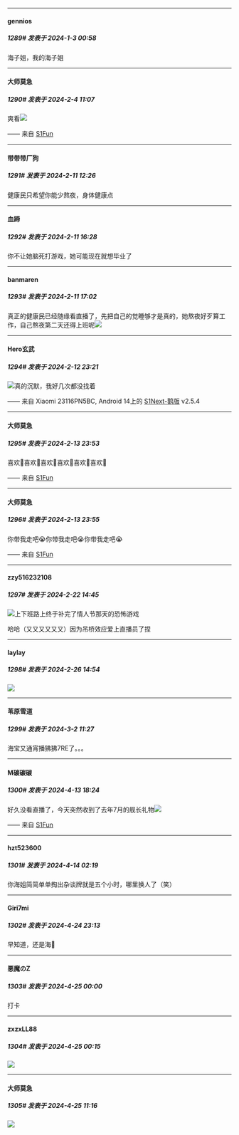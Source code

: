 
*****

####  gennios  
##### 1289#       发表于 2024-1-3 00:58

海子姐，我的海子姐

*****

####  大师莫急  
##### 1290#       发表于 2024-2-4 11:07

爽看<img src="https://static.saraba1st.com/image/smiley/face2017/061.gif" referrerpolicy="no-referrer">

—— 来自 [S1Fun](https://s1fun.koalcat.com)

*****

####  带带带厂狗  
##### 1291#       发表于 2024-2-11 12:26

健康民只希望你能少熬夜，身体健康点


*****

####  血蹄  
##### 1292#       发表于 2024-2-11 16:28

你不让她脑死打游戏，她可能现在就想毕业了


*****

####  banmaren  
##### 1293#       发表于 2024-2-11 17:02

真正的健康民已经随缘看直播了，先把自己的觉睡够才是真的，她熬夜好歹算工作，自己熬夜第二天还得上班呢<img src="https://static.saraba1st.com/image/smiley/face2017/037.png" referrerpolicy="no-referrer">

*****

####  Hero玄武  
##### 1294#       发表于 2024-2-12 23:21

<img src="https://static.saraba1st.com/image/smiley/face2017/061.gif" referrerpolicy="no-referrer">真的沉默，我好几次都没找着

—— 来自 Xiaomi 23116PN5BC, Android 14上的 [S1Next-鹅版](https://github.com/ykrank/S1-Next/releases) v2.5.4

*****

####  大师莫急  
##### 1295#       发表于 2024-2-13 23:53

喜欢🥰喜欢🥰喜欢🥰喜欢🥰喜欢🥰喜欢🥰

—— 来自 [S1Fun](https://s1fun.koalcat.com)

*****

####  大师莫急  
##### 1296#       发表于 2024-2-13 23:55

你带我走吧😭你带我走吧😭你带我走吧😭

—— 来自 [S1Fun](https://s1fun.koalcat.com)

*****

####  zzy516232108  
##### 1297#       发表于 2024-2-22 14:45

<img src="https://static.saraba1st.com/image/smiley/face2017/067.png" referrerpolicy="no-referrer">上下班路上终于补完了情人节那天的恐怖游戏

哈哈（又又又又又又）因为吊桥效应爱上直播员了捏

*****

####  laylay  
##### 1298#       发表于 2024-2-26 14:54

<img src="https://p.sda1.dev/15/c2ca289c67fb0b10b5356eb10197ba25/-273be05662b100c2.jpg" referrerpolicy="no-referrer">

*****

####  苇原雪道  
##### 1299#       发表于 2024-3-2 11:27

海宝又通宵播狒狒7RE了。。。

*****

####  M碳碳碳  
##### 1300#       发表于 2024-4-13 18:24

好久没看直播了，今天突然收到了去年7月的舰长礼物<img src="https://static.saraba1st.com/image/smiley/face2017/068.png" referrerpolicy="no-referrer">

—— 来自 [S1Fun](https://s1fun.koalcat.com)


*****

####  hzt523600  
##### 1301#       发表于 2024-4-14 02:19

你海姐简简单单掏出杂谈牌就是五个小时，哪里换人了（笑）

*****

####  Giri7mi  
##### 1302#       发表于 2024-4-24 23:13

早知道，还是海👋


*****

####  悪魔のZ  
##### 1303#       发表于 2024-4-25 00:00

打卡


*****

####  zxzxLL88  
##### 1304#       发表于 2024-4-25 00:15

<img src="https://static.saraba1st.com/image/smiley/face2017/029.png" referrerpolicy="no-referrer">


*****

####  大师莫急  
##### 1305#       发表于 2024-4-25 11:16

<img src="https://static.saraba1st.com/image/smiley/face2017/072.png" referrerpolicy="no-referrer">

